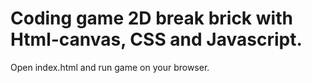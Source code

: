 # Coding game 2D break brick with Html-canvas, CSS and Javascript. 

Open index.html and run game on your browser. 
